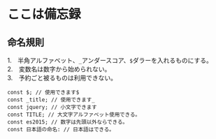 # ここは備忘録

## 命名規則
1.　半角アルファベット、``_``アンダースコア、``$``ダラーを入れるものにする。  
2.　変数名は数字から始められない。  
3.　予約ごと被るものは利用できない。 

```
const $; // 使用できます$
const _title; // 使用できます_
const jquery; // 小文字できます 
const TITLE; // 大文字アルファベット使用できる。
const es2015; // 数字は先頭以外ならできる。  
const 日本語の命名: // 日本語はできる。  
```
